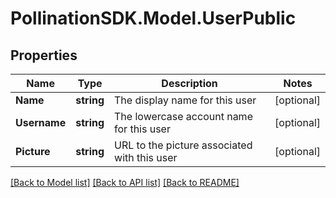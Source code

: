 
# PollinationSDK.Model.UserPublic

## Properties

Name | Type | Description | Notes
------------ | ------------- | ------------- | -------------
**Name** | **string** | The display name for this user | [optional] 
**Username** | **string** | The lowercase account name for this user | [optional] 
**Picture** | **string** | URL to the picture associated with this user | [optional] 

[[Back to Model list]](../README.md#documentation-for-models)
[[Back to API list]](../README.md#documentation-for-api-endpoints)
[[Back to README]](../README.md)

